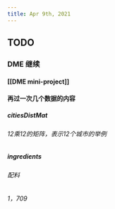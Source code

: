 ```yaml
---
title: Apr 9th, 2021
---
```


## TODO
### DME 继续
#### [[DME mini-project]]
#### 再过一次几个数据的内容
##### citiesDistMat
###### 12乘12的矩阵，表示12个城市的举例
##### ingredients
###### 配料
###### 1，709
######
